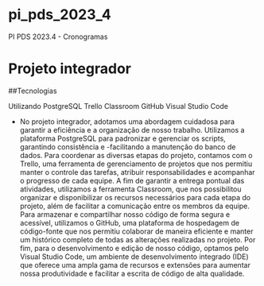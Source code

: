 # pi_pds_2023_4
PI PDS 2023.4 - Cronogramas

# Projeto integrador

##Tecnologias

Utilizando PostgreSQL
Trello
Classroom
GitHub 
Visual Studio Code 

- No projeto integrador, adotamos uma abordagem cuidadosa para garantir a eficiência e a organização de nosso trabalho. Utilizamos a plataforma PostgreSQL para padronizar e gerenciar os scripts, garantindo consistência e -facilitando a manutenção do banco de dados. Para coordenar as diversas etapas do projeto, contamos com o Trello, uma ferramenta de gerenciamento de projetos que nos permitiu manter o controle das tarefas, atribuir responsabilidades e acompanhar o progresso de cada equipe. A fim de garantir a entrega pontual das atividades, utilizamos a ferramenta Classroom, que nos possibilitou organizar e disponibilizar os recursos necessários para cada etapa do projeto, além de facilitar a comunicação entre os membros da equipe.  Para armazenar e compartilhar nosso código de forma segura e acessível, utilizamos o GitHub, uma plataforma de hospedagem de código-fonte que nos permitiu colaborar de maneira eficiente e manter um histórico completo de todas as alterações realizadas no projeto. Por fim, para o desenvolvimento e edição de nosso código, optamos pelo Visual Studio Code, um ambiente de desenvolvimento integrado (IDE) que oferece uma ampla gama de recursos e extensões para aumentar nossa produtividade e facilitar a escrita de código de alta qualidade.
